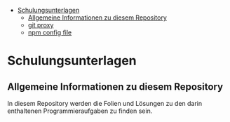 <!-- START doctoc generated TOC please keep comment here to allow auto update -->
<!-- DON'T EDIT THIS SECTION, INSTEAD RE-RUN doctoc TO UPDATE -->
<!-- **Table of Contents**  *generated with [DocToc](https://github.com/thlorenz/doctoc)* -->

- [Schulungsunterlagen](#schulungsunterlagen)
  - [Allgemeine Informationen zu diesem Repository](#allgemeine-informationen-zu-diesem-repository)
  - [git proxy](#git-proxy)
  - [npm config file](#npm-config-file)

<!-- END doctoc generated TOC please keep comment here to allow auto update -->

# Schulungsunterlagen

## Allgemeine Informationen zu diesem Repository

In diesem Repository werden die Folien und Lösungen zu den darin enthaltenen Programmieraufgaben zu finden sein.